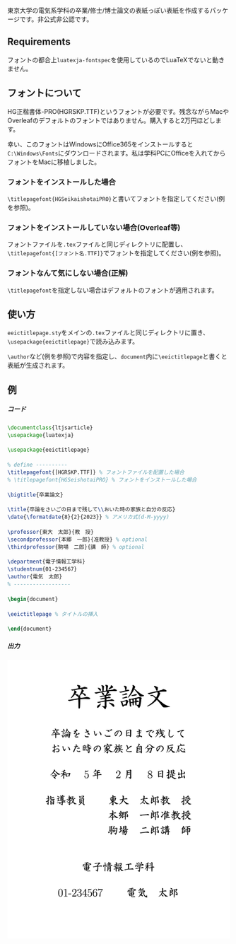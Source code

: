 東京大学の電気系学科の卒業/修士/博士論文の表紙っぽい表紙を作成するパッケージです。非公式非公認です。

## Requirements
フォントの都合上`luatexja-fontspec`を使用しているのでLuaTeXでないと動きません。

## フォントについて
HG正楷書体-PRO(HGRSKP.TTF)というフォントが必要です。残念ながらMacやOverleafのデフォルトのフォントではありません。購入すると2万円ほどします。

幸い、このフォントはWindowsにOffice365をインストールすると`C:\Windows\Fonts`にダウンロードされます。私は学科PCにOfficeを入れてからフォントをMacに移植しました。

### フォントをインストールした場合
`\titlepagefont{HGSeikaishotaiPRO}`と書いてフォントを指定してください(例を参照)。

### フォントをインストールしていない場合(Overleaf等)
フォントファイルを`.tex`ファイルと同じディレクトリに配置し、`\titlepagefont{[フォント名.TTF]}`でフォントを指定してください(例を参照)。

### フォントなんて気にしない場合(正解)
`\titlepagefont`を指定しない場合はデフォルトのフォントが適用されます。


## 使い方
`eeictitlepage.sty`をメインの`.tex`ファイルと同じディレクトリに置き、`\usepackage{eeictitlepage}`で読み込みます。

`\author`など(例を参照)で内容を指定し、`document`内に`\eeictitlepage`と書くと表紙が生成されます。

## 例
##### コード
```tex
\documentclass{ltjsarticle}
\usepackage{luatexja}

\usepackage{eeictitlepage}

% define ----------
\titlepagefont{[HGRSKP.TTF]} % フォントファイルを配置した場合
% \titlepagefont{HGSeishotaiPRO} % フォントをインストールした場合

\bigtitle{卒業論文}

\title{卒論をさいごの日まで残して\\おいた時の家族と自分の反応}
\date{\formatdate{8}{2}{2023}} % アメリカ式(d-M-yyyy)

\professor{東大　太郎}{教　授}
\secondprofessor{本郷　一郎}{准教授} % optional
\thirdprofessor{駒場　二郎}{講　師} % optional

\department{電子情報工学科}
\studentnum{01-234567}
\author{電気　太郎}
% ------------------

\begin{document}

\eeictitlepage % タイトルの挿入

\end{document}
```

##### 出力
![](example.png)